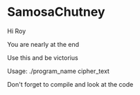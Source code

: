# SamosaChutney

Hi Roy

You are nearly at the end

Use this and be victorius

Usage: ./program_name cipher_text

Don't forget to compile and look at the code


<!--
  Title: SamosaChutney
  Description: Complete the objective
  Author: RoyC
  -->
